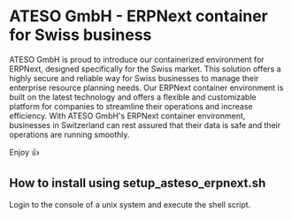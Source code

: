 # ATESO GmbH - ERPNext container for Swiss business
ATESO GmbH is proud to introduce our containerized environment for ERPNext, designed specifically for the Swiss market. This solution offers a highly secure and reliable way for Swiss businesses to manage their enterprise resource planning needs. Our ERPNext container environment is built on the latest technology and offers a flexible and customizable platform for companies to streamline their operations and increase efficiency. With ATESO GmbH's ERPNext container environment, businesses in Switzerland can rest assured that their data is safe and their operations are running smoothly.

Enjoy 👍

## How to install using setup_asteso_erpnext.sh
Login to the console of a unix system and execute the shell script.

<!---
## Features

## Build ATESO specific ERPNext container

## Deploy builded container

## Start with an dev environment
--->